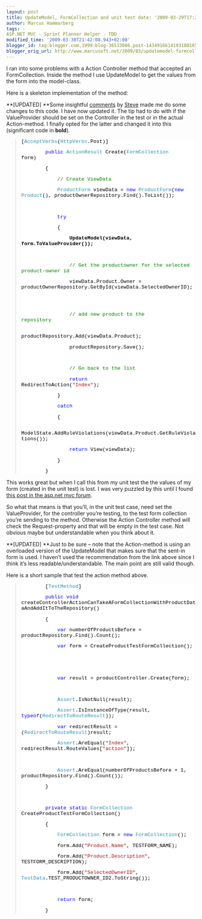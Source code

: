 ```yaml
---
layout: post
title: UpdateModel, FormCollection and unit test date: '2009-03-29T17:22:00.001+02:00'
author: Marcus Hammarberg
tags: -
ASP.NET MVC - Sprint Planner Helper - TDD
modified_time: '2009-03-30T21:42:08.943+02:00'
blogger_id: tag:blogger.com,1999:blog-36533086.post-1434916614193180165
blogger_orig_url: http://www.marcusoft.net/2009/03/updatemodel-formcollection-and-unit_5466.html
---
```



I ran into some problems with a Action Controller method that accepted
an FormCollection. Inside the method I use UpdateModel to get the values
from the form into the model-class.

Here is a skeleton implementation of the method:

**\[UPDATED\]
**Some insightful <a
href="https://www.blogger.com/comment.g?blogID=36533086&amp;postID=1434916614193180165"
target="_blank">comments</a> by
<a href="http://openid.rowanbeach.com/steve" target="_blank">Steve</a>
made me do some changes to this code. I have now updated it. The tip had
to do with if the ValueProvider should be set on the Controller in the
test or in the actual Action-method. I finally opted for the latter and
changed it into this (significant code in **bold**).

> <div
> style="font-size: 10pt; background: white; color: black; font-family: courier new">
>
> \[<span style="color: #2b91af">AcceptVerbs</span>(<span
> style="color: #2b91af">HttpVerbs</span>.Post)\]       
>
>         <span style="color: blue">public</span> <span
> style="color: #2b91af">ActionResult</span> Create(<span
> style="color: #2b91af">FormCollection</span> form)       
>
>         {           
>
>             <span style="color: green">// Create ViewData           
> </span>
>
>             <span style="color: #2b91af">ProductForm</span> viewData =
> <span style="color: blue">new</span> <span
> style="color: #2b91af">ProductForm</span>(<span
> style="color: blue">new</span> <span
> style="color: #2b91af">Product</span>(),
> productOwnerRepository.Find().ToList());
>
>  
>
>             <span style="color: blue">try</span>           
>
>             {               
>
>                 **UpdateModel(viewData,
> form.ToValueProvider());**               
>
>  
>
>                 <span style="color: green">// Get the productowner for
> the selected product-owner id</span>
>
>                 viewData.Product.Owner =
> productOwnerRepository.GetById(viewData.SelectedOwnerID);               
>
>  
>
>                 <span style="color: green">// add new product to the
> repository                </span>
>
>                
> productRepository.Add(viewData.Product);               
>
>                 productRepository.Save();               
>
>  
>
>                 <span style="color: green">// Go back to the
> list                </span>
>
>                 <span style="color: blue">return</span>
> RedirectToAction(<span
> style="color: #a31515">"Index"</span>);           
>
>             }           
>
>             <span style="color: blue">catch</span>
>
>             {
>
>                
> ModelState.AddRuleViolations(viewData.Product.GetRuleViolations());
>
>                 <span style="color: blue">return</span>
> View(viewData);
>
>             }       
>
>         }
>
> </div>

This works great but when I call this from my unit test the the values
of my form (created in the unit test) is lost. I was very puzzled by
this until I found
<a href="http://forums.asp.net/p/1377574/2901453.aspx#2901453"
target="_blank">this post in the asp.net mvc forum</a>.

So what that means is that you’ll, in the unit test case, need set the
ValueProvider, for the controller you’re testing, to the test form
collection you’re sending to the method. Otherwise the Action Controller
method will check the Request-property and that will be empty in the
test case. Not obvious maybe but understandable when you think about it.

**\[UPDATED\]
**Just to be sure – note that the Action-method is using an overloaded
version of the UpdateModel that makes sure that the sent-in form is
used. I haven’t used the recommendation from the link above since I
think it’s less readable/understandable.
The main point are still valid though.

Here is a short sample that test the action method above.

> <div
> style="font-size: 10pt; background: white; color: black; font-family: courier new">
>
>         \[<span style="color: #2b91af">TestMethod</span>\]
>
>         <span style="color: blue">public</span> <span
> style="color: blue">void</span>
> createControllerActionCanTakeAFormCollectionWithProductDataAndAddItToTheRepository()
>
>         {
>
>             <span style="color: blue">var</span>
> numberOfProductsBefore = productRepository.Find().Count();
>
>             <span style="color: blue">var</span> form =
> CreateProductTestFormCollection();
>
>  
>
>             
>
>             <span style="color: blue">var</span> result =
> productController.Create(form);
>
>  
>
>             <span
> style="color: #2b91af">Assert</span>.IsNotNull(result);
>
>             <span
> style="color: #2b91af">Assert</span>.IsInstanceOfType(result, <span
> style="color: blue">typeof</span>(<span
> style="color: #2b91af">RedirectToRouteResult</span>));
>
>             <span style="color: blue">var</span> redirectResult =
> (<span style="color: #2b91af">RedirectToRouteResult</span>)result;
>
>             <span style="color: #2b91af">Assert</span>.AreEqual(<span
> style="color: #a31515">"Index"</span>,
> redirectResult.RouteValues\[<span
> style="color: #a31515">"action"</span>\]);
>
>  
>
>             <span
> style="color: #2b91af">Assert</span>.AreEqual(numberOfProductsBefore +
> 1, productRepository.Find().Count());
>
>         }
>
>  
>
>         <span style="color: blue">private</span> <span
> style="color: blue">static</span> <span
> style="color: #2b91af">FormCollection</span>
> CreateProductTestFormCollection()
>
>         {
>
>             <span style="color: #2b91af">FormCollection</span> form =
> <span style="color: blue">new</span> <span
> style="color: #2b91af">FormCollection</span>();
>
>             form.Add(<span
> style="color: #a31515">"Product.Name"</span>, TESTFORM_NAME);
>
>             form.Add(<span
> style="color: #a31515">"Product.Description"</span>,
> TESTFORM_DESCRIPTION);
>
>             form.Add(<span
> style="color: #a31515">"SelectedOwnerID"</span>, <span
> style="color: #2b91af">TestData</span>.TEST_PRODUCTOWNER_ID2.ToString());
>
>  
>
>             <span style="color: blue">return</span> form;
>
>         }
>
> </div>
